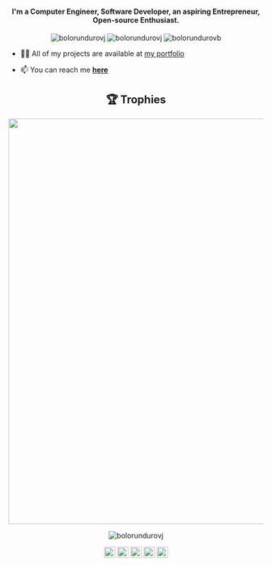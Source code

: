 <h4 align="center">I'm a Computer Engineer, Software Developer, an aspiring Entrepreneur, Open-source Enthusiast.</h4>
<p align="center"> <img src="https://img.shields.io/github/followers/bolorundurovj?style=social" alt="bolorundurovj" /> <img 
src="https://img.shields.io/github/last-commit/bolorundurovj/bolorundurovj" alt="bolorundurovj" /> <img
src="https://img.shields.io/twitter/follow/bolorundurovb?label=Follow%20me&style=social" alt="bolorundurovb" /> </p>

<!-- - 🔭 I’m currently working on **making the world a better place**...😁 -->

<!-- - 👯 I’m looking to working on **any short-term project** -->
<!-- - 👯 I’m looking to collaborate on **any interesting project** -->

- 👨‍💻 All of my projects are available at [my portfolio](https://bolorundurovb.live)

- 📫 You can reach me **[here](mailto:halexandearfleming@gmail.com)**

<h2 align="center">🏆 Trophies</h2></a>
<p align="center"> <img width=800 src="https://github-profile-trophy.vercel.app/?username=bolorundurovj&margin-w=30"/>
</p>

<p align="center" height='130px'>
  <img src="https://github-readme-stats.vercel.app/api?username=bolorundurovj&show_icons=true&hide_title=true&include_all_commits=true&line_height=21&count_private=true&theme=graywhite&hide=prs" alt="bolorundurovj"/> 
<!--   <img src="https://github-readme-stats.vercel.app/api/top-langs/?username=bolorundurovj&layout=compact&show_icons=true&hide_title=true&line_height=21" alt="bolorundurovj"/>  -->
</p>

<p align="center">
<a href="https://medium.com/@bolorundurovb" target="blank"><img align="center" src="https://cdn.jsdelivr.net/npm/simple-icons@3.0.1/icons/medium.svg" alt="bolorundurovb" height="22" width="22" /></a>
<a href="https://twitter.com/bolorundurovb" target="blank"><img align="center" src="https://cdn.jsdelivr.net/npm/simple-icons@3.0.1/icons/twitter.svg" alt="bolorundurovb" height="22" width="22" /></a>
<a href="https://linkedin.com/in/bolorundurovb" target="blank"><img align="center" src="https://cdn.jsdelivr.net/npm/simple-icons@3.0.1/icons/linkedin.svg" alt="bolorundurovb" height="22" width="22" /></a>
<a href="https://stackoverflow.com/users/9954249/valiant-joshua-bolorunduro" target="blank"><img align="center" src="https://cdn.jsdelivr.net/npm/simple-icons@3.0.1/icons/stackoverflow.svg" alt="bolorundurovb" height="22" width="22" /></a>
<a href="https://instagram.com/bolorundurovb" target="blank"><img align="center" src="https://cdn.jsdelivr.net/npm/simple-icons@3.0.1/icons/instagram.svg" alt="bolorundurovb" height="22" width="22" /></a>
</p>

